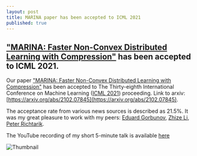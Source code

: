```yaml
---
layout: post
title: MARINA paper has been accepted to ICML 2021
published: true
---
```

["MARINA: Faster Non-Convex Distributed Learning with Compression"](https://proceedings.mlr.press/v139/gorbunov21a.html) has been accepted to ICML 2021.
---

Our paper ["MARINA: Faster Non-Convex Distributed Learning with Compression"](https://proceedings.mlr.press/v139/gorbunov21a.html) has been accepted to The Thirty-eighth International Conference on Machine Learning ([ICML 2021](https://icml.cc/Conferences/2021)) proceeding.
Link to arxiv: [https://arxiv.org/abs/2102.07845](https://arxiv.org/abs/2102.07845).

The acceptance rate from various news sources is described as 21.5%. It was my great pleasure to work with my peers: [Eduard Gorbunov](https://eduardgorbunov.github.io/), [Zhize Li](https://zhizeli.github.io/), [Peter Richtarik](https://richtarik.org/). 

The YouTube recording of my short 5-minute talk is available [here](https://www.youtube.com/watch?v=o5MwC4DYbGE)

![Thumbnail](https://burlachenkok.github.io/materials/icml_thumbnail.jpeg)
